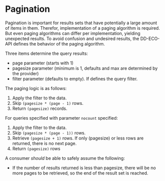 # Pagination

Pagination is important for results sets that have potentially a large amount of items in them.
Therefor, implementation of a paging algorithm is required. But even paging algorithms can differ per implementation, yielding unexpected results.
To avoid confusion and undesired results, the DD-ECO-API defines the behavior of the paging algorithm.

Three items determine the query results:

- page parameter (starts with 1)
- pagesize parameter (minimum is 1, defaults and max are determined by the provider)
- filter parameter (defaults to empty). If defines the query filter.

The paging logic is as follows:

1. Apply the filter to the data.
2. Skip `(pagesize * (page - 1)` rows.
3. Return `(pagesize)` records.

For queries specified with parameter `nocount` specified:

1. Apply the filter to the data.
2. Skip `(pagesize * (page - 1))` rows.
3. Retrieve `(pagesize + 1)` rows. If only (pagesize) or less rows are returned, there is no next page.
4. Return `(pagesize)` rows

A consumer _should_ be able to safely assume the following:

- If the number of results returned is less than pagesize, there will be no more pages to be retrieved, so the end of the result set is reached.
